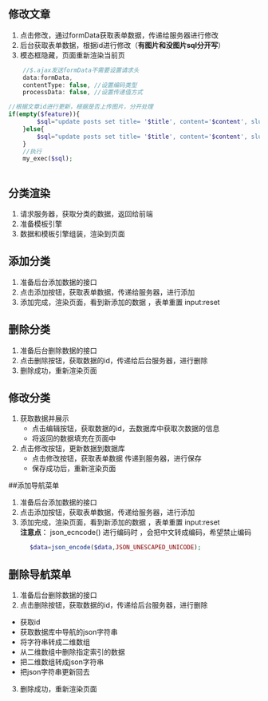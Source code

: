 
##  修改文章

1. 点击修改，通过formData获取表单数据，传递给服务器进行修改
2. 后台获取表单数据，根据id进行修改（**有图片和没图片sql分开写**）
3. 模态框隐藏，页面重新渲染当前页


```javascript
	//$.ajax发送formData不需要设置请求头
    data:formData,
    contentType: false, //设置编码类型
    processData: false, //设置传递值方式
```
```php
//根据文章id进行更新，根据是否上传图片，分开处理  
if(empty($feature)){
        $sql="update posts set title= '$title', content='$content', slug='$slug', category_id='$cateid', created='$created', status='$status' where id=$id";
    }else{
        $sql="update posts set title= '$title', content='$content', slug='$slug', category_id='$cateid', created='$created', status='$status',feature='$feature' where id=$id";
    }
	//执行
    my_exec($sql);
   
```

## 分类渲染

1. 请求服务器，获取分类的数据，返回给前端
2. 准备模板引擎
3. 数据和模板引擎组装，渲染到页面

## 添加分类

1. 准备后台添加数据的接口
2. 点击添加按钮，获取表单数据，传递给服务器，进行添加
3. 添加完成，渲染页面，看到新添加的数据 ，表单重置 input:reset  

## 删除分类

1.  准备后台删除数据的接口
2.  点击删除按钮，获取数据的id，传递给后台服务器，进行删除
3.  删除成功，重新渲染页面

## 修改分类
1. 获取数据并展示
   + 点击编辑按钮，获取数据的id，去数据库中获取次数据的信息
   + 将返回的数据填充在页面中
2. 点击修改按钮，更新数据到数据库
   + 点击修改按钮，获取表单数据 传递到服务器，进行保存
   + 保存成功后，重新渲染页面

##添加导航菜单

1. 准备后台添加数据的接口
2. 点击添加按钮，获取表单数据，传递给服务器，进行添加
3. 添加完成，渲染页面，看到新添加的数据 ，表单重置 input:reset  
   **注意点**：
   json_ecncode() 进行编码时 ，会把中文转成编码，希望禁止编码
```php 
	  $data=json_encode($data,JSON_UNESCAPED_UNICODE);
```

## 删除导航菜单
1.  准备后台删除数据的接口
2.  点击删除按钮，获取数据的id，传递给后台服务器，进行删除
   + 获取id
   + 获取数据库中导航的json字符串
   + 将字符串转成二维数组
   + 从二维数组中删除指定索引的数据
   + 把二维数组转成json字符串
   + 把json字符串更新回去
3.  删除成功，重新渲染页面
